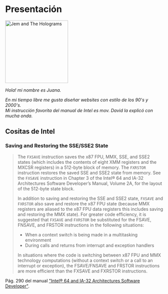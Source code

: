 # Presentación
<img src="https://i.pinimg.com/736x/b1/52/71/b15271f5f719a6386d72904fe6c04b35.jpg" alt="Jem and The Holograms" width="200">

*Hola! mi nombre es Juana.*

*En mi tiempo libre me gusta diseñar websites con estilo de los 90's y 2000's.*  
*Mi instrucción favorita del manual de Intel es mov. David la explicó con mucha onda.*

## Cositas de Intel
### Saving and Restoring the SSE/SSE2 State
>The `FXSAVE` instruction saves the x87 FPU, MMX, SSE, and SSE2 states (which includes the contents of eight XMM registers and the MXCSR registers) in a 512-byte block of memory. The `FXRSTOR` instruction restores the saved SSE and SSE2 state from memory. See the `FXSAVE` instruction in Chapter 3 of the Intel® 64 and IA-32 Architectures Software Developer’s Manual, Volume 2A, for the layout of the 512-byte state block.
>
>In addition to saving and restoring the SSE and SSE2 state, `FXSAVE` and `FXRSTOR` also save and restore the x87 FPU state (because MMX registers are aliased to the x87 FPU data registers this includes saving and restoring the MMX state). For greater code efficiency, it is suggested that `FXSAVE` and `FXRSTOR` be substituted for the FSAVE, FNSAVE, and FRSTOR instructions in the following situations:
> - When a context switch is being made in a multitasking environment
> - During calls and returns from interrupt and exception handlers
>
>In situations where the code is switching between x87 FPU and MMX technology computations (without a context switch or a call to an interrupt or exception), the FSAVE/FNSAVE and FRSTOR instructions are more efficient than the FXSAVE and FXRSTOR instructions.

Pág. 290 del manual <a href="https://www.intel.la/content/www/xl/es/content-details/782158/intel-64-and-ia-32-architectures-software-developer-s-manual-combined-volumes-1-2a-2b-2c-2d-3a-3b-3c-3d-and-4.html" target="_blank">"Intel® 64 and IA-32 Architectures Software Developer"</a>.</p>